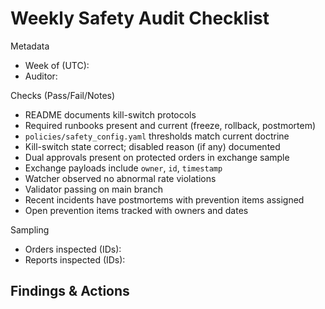 # Weekly Safety Audit Checklist

Metadata
- Week of (UTC):
- Auditor:

Checks (Pass/Fail/Notes)
- README documents kill-switch protocols
- Required runbooks present and current (freeze, rollback, postmortem)
- `policies/safety_config.yaml` thresholds match current doctrine
- Kill-switch state correct; disabled reason (if any) documented
- Dual approvals present on protected orders in exchange sample
- Exchange payloads include `owner`, `id`, `timestamp`
- Watcher observed no abnormal rate violations
- Validator passing on main branch
- Recent incidents have postmortems with prevention items assigned
- Open prevention items tracked with owners and dates

Sampling
- Orders inspected (IDs):
- Reports inspected (IDs):

Findings & Actions
-
